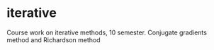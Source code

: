 # iterative
Course work on iterative methods, 10 semester. Conjugate gradients method and Richardson method
